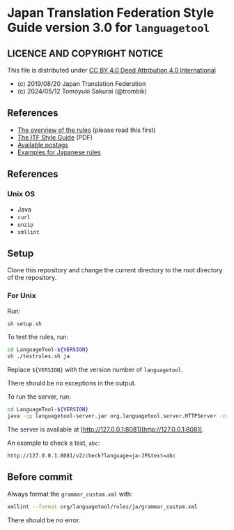 # Japan Translation Federation Style Guide version 3.0 for `languagetool`

## LICENCE AND COPYRIGHT NOTICE

This file is distributed under [CC BY 4.0 Deed Attribution 4.0 International](https://creativecommons.org/licenses/by/4.0/)

* (c) 2019/08/20 Japan Translation Federation
* (c) 2024/05/12 Tomoyuki Sakurai (@trombik)

## References

* [The overview of the rules](https://dev.languagetool.org/development-overview) (please read this first)
* [The ITF Style Guide](https://www.jtf.jp/pdf/jtf_style_guide.pdf) (PDF)
* [Available postags](https://github.com/lucene-gosen/lucene-gosen/blob/5e8465e1b762bc877dfe836951ace723a331aae0/example/stoptags_ja.txt)
* [Examples for Japanese rules](https://github.com/languagetool-org/languagetool/blob/1c6058be324617a4e57dc83d528c397de6950ae4/languagetool-language-modules/ja/src/main/resources/org/languagetool/rules/ja/grammar.xml)

## References

### Unix OS

* Java
* `curl`
* `unzip`
* `xmllint`

## Setup

Clone this repository and change the current directory to the root directory
of the repository.

### For Unix

Run:

```sh
sh setup.sh
```

To test the rules, run:

```sh
cd LanguageTool-${VERSION}
sh ./testrules.sh ja
```

Replace `${VERSION}` with the version number of `languagetool`.

There should be no exceptions in the output.

To run the server, run:

```sh
cd LanguageTool-${VERSION}
java -cp languagetool-server.jar org.languagetool.server.HTTPServer -config server.properties -port 8081 -allow-origin -v
```

The server is available at [http://127.0.0.1:8081](http://127.0.0.1:8081).

An example to check a text, `abc`:

```text
http://127.0.0.1:8081/v2/check?language=ja-JP&text=abc
```

## Before commit

Always format the `grammar_custom.xml` with:

```sh
xmllint --format org/languagetool/rules/ja/grammar_custom.xml
```

There should be no error.
